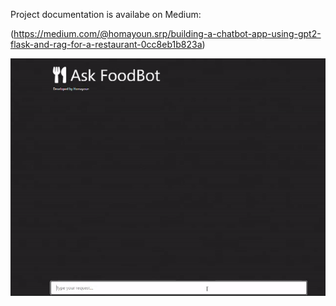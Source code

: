 Project documentation is availabe on Medium:

(https://medium.com/@homayoun.srp/building-a-chatbot-app-using-gpt2-flask-and-rag-for-a-restaurant-0cc8eb1b823a)

<img src="demo.gif"/>
